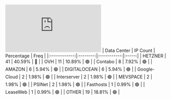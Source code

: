 ![Diagramm](https://github.com/obajay/StateSync-snapshots/blob/main/Projects/Kyve/1/README.md)
| Data Center | IP Count | Percentage | Freq |
|:------------:|:--------:|:-----------:|:-----:|
| HETZNER | 41 | 40.59% | 🔴 |
| OVH | 11 | 10.89% | 🟢 |
| Contabo | 8 | 7.92% | 🟢 |
| AMAZON | 6 | 5.94% | 🟢 |
| DIGITALOCEAN | 6 | 5.94% | 🟢 |
| Google-Cloud | 2 | 1.98% | 🟢 |
| Interserver | 2 | 1.98% | 🟢 |
| MEVSPACE | 2 | 1.98% | 🟢 |
| PSINet | 2 | 1.98% | 🟢 |
| Fasthosts | 1 | 0.99% | 🟢 |
| LeaseWeb | 1 | 0.99% | 🟢 |
| OTHER | 19 | 18.81% | 🟢 |